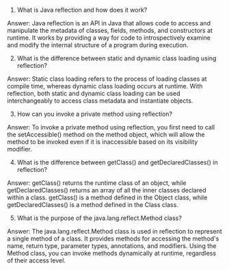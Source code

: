 1. What is Java reflection and how does it work?

Answer: Java reflection is an API in Java that allows code to access and manipulate the metadata of classes, fields, methods, and constructors at runtime. It works by providing a way for code to introspectively examine and modify the internal structure of a program during execution.

2. What is the difference between static and dynamic class loading using reflection?

Answer: Static class loading refers to the process of loading classes at compile time, whereas dynamic class loading occurs at runtime. With reflection, both static and dynamic class loading can be used interchangeably to access class metadata and instantiate objects.

3. How can you invoke a private method using reflection?

Answer: To invoke a private method using reflection, you first need to call the setAccessible() method on the method object, which will allow the method to be invoked even if it is inaccessible based on its visibility modifier.

4. What is the difference between getClass() and getDeclaredClasses() in reflection?

Answer: getClass() returns the runtime class of an object, while getDeclaredClasses() returns an array of all the inner classes declared within a class. getClass() is a method defined in the Object class, while getDeclaredClasses() is a method defined in the Class class.

5. What is the purpose of the java.lang.reflect.Method class?

Answer: The java.lang.reflect.Method class is used in reflection to represent a single method of a class. It provides methods for accessing the method's name, return type, parameter types, annotations, and modifiers. Using the Method class, you can invoke methods dynamically at runtime, regardless of their access level.